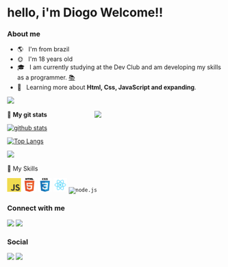 <h1> hello, i'm Diogo Welcome!! </h1> 


<h3> About me </h3>


- 🌎 &nbsp; I'm from brazil
- 🌞 &nbsp; I'm 18 years old
- 🎓 &nbsp; I am currently studying at the Dev Club and am developing my skills as a programmer. <a href="https://comunidade.rodolfomori.com/">📚</a>
- 🌱 &nbsp; Learning more about <strong> Html, Css, JavaScript and expanding</strong>.

<a href="https://www.youtube.com/watch?v=qFLhGq0060w" target="_blank"  ><img src="https://user-images.githubusercontent.com/73097560/115834477-dbab4500-a447-11eb-908a-139a6edaec5c.gif"></a>
<p> 👀 <strong> My git stats </strong </p>

<img src="https://raw.githubusercontent.com/MicaelliMedeiros/micaellimedeiros/master/image/computer-illustration.png" min-width="300px" max-width="300px" width="300px" align="right" >

[![github stats](https://github-readme-stats.vercel.app/api?username=DiogoLuiss&theme=highcontrast)](https://github.com/DiogoLuiss/github-readme-stats)
 
[![Top Langs](https://github-readme-stats.vercel.app/api/top-langs/?username=DiogoLuiss&theme=highcontrast)](https://github.com/DiogoLuiss/README.MD/github-readme-stats)


<a href="https://www.youtube.com/watch?v=qFLhGq0060w" target="_blank"  ><img src="https://user-images.githubusercontent.com/73097560/115834477-dbab4500-a447-11eb-908a-139a6edaec5c.gif"></a>
 
 🚀 My Skills

 
<code><img height="32" src="https://raw.githubusercontent.com/github/explore/80688e429a7d4ef2fca1e82350fe8e3517d3494d/topics/javascript/javascript.png"/></code>
<code><img height="32" src="https://raw.githubusercontent.com/github/explore/80688e429a7d4ef2fca1e82350fe8e3517d3494d/topics/html/html.png" alt="HTML5"/></code>
<code><img height="32" src="https://raw.githubusercontent.com/github/explore/80688e429a7d4ef2fca1e82350fe8e3517d3494d/topics/css/css.png" alt="CSS"/></code>
<code><img height="32" src="https://raw.githubusercontent.com/github/explore/80688e429a7d4ef2fca1e82350fe8e3517d3494d/topics/react/react.png" alt="react"/></code>
<code><img height="32" src="https://raw.githubusercontent.com/github/explore/80688e429a7d4ef2fca1e82350fe8e3517d3494d/topics/node.js/node.js.png" alt="node.js"/></code>
 
<h3>Connect with me </h3>

<p align="left">
  <a href="mailto:diogoluis24@outlook.com" alt="Gmail" target="_blank">
  <img src="https://img.shields.io/badge/Gmail-D14836?style=for-the-badge&logo=gmail&logoColor=white" /></a>

<a href="https://web.whatsapp.com/send?phone=+5511984875590"  target=”_blank”>
  <img src="https://img.shields.io/badge/WhatsApp-25D366?style=for-the-badge&logo=whatsapp&logoColor=white"/></a>
  
 
 <h3>Social</h3>
 
 <a href="https://www.linkedin.com/in/diogo-luis-05256522a/" target="_blank" alt="WhatsApp" >
  <img src="https://img.shields.io/badge/LinkedIn-0077B5?style=for-the-badge&logo=linkedin&logoColor=white"/></a>
 
  <a href="https://www.instagram.com/diogo_luiszz/"  target="_blank" alt="Instagram" >
  <img src="https://img.shields.io/badge/Instagram-E4405F?style=for-the-badge&logo=instagram&logoColor=white"/></a>


